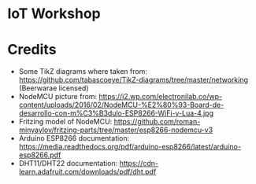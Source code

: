 # IoT Workshop

# Credits

* Some TikZ diagrams where taken from:
  https://github.com/tabascoeye/TikZ-diagrams/tree/master/networking
  (Beerwarae licensed)
* NodeMCU picture from: https://i2.wp.com/electronilab.co/wp-content/uploads/2016/02/NodeMCU-%E2%80%93-Board-de-desarrollo-con-m%C3%B3dulo-ESP8266-WiFi-y-Lua-4.jpg
* Fritzing model of NodeMCU: https://github.com/roman-minyaylov/fritzing-parts/tree/master/esp8266-nodemcu-v3
* Arduino ESP8266 documentation: https://media.readthedocs.org/pdf/arduino-esp8266/latest/arduino-esp8266.pdf
* DHT11/DHT22 documentation: https://cdn-learn.adafruit.com/downloads/pdf/dht.pdf
